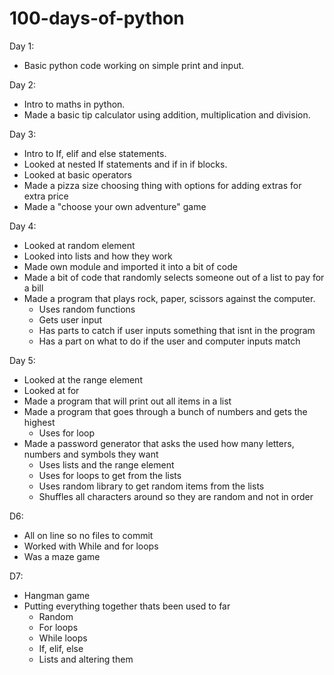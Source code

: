 # 100-days-of-python

Day 1: 
- Basic python code working on simple print and input. 

Day 2:
- Intro to maths in python. 
- Made a basic tip calculator using addition, multiplication and division.

Day 3:
- Intro to If, elif and else statements. 
- Looked at nested If statements and if in if blocks.
- Looked at basic operators
- Made a pizza size choosing thing with options for adding extras for extra price
- Made a "choose your own adventure" game

Day 4:
- Looked at random element
- Looked into lists and how they work
- Made own module and imported it into a bit of code
- Made a bit of code that randomly selects someone out of a list to pay for a bill
- Made a program that plays rock, paper, scissors against the computer.
    - Uses random functions
    - Gets user input
    - Has parts to catch if user inputs something that isnt in the program
    - Has a part on what to do if the user and computer inputs match

Day 5:
- Looked at the range element
- Looked at for 
- Made a program that will print out all items in a list
- Made a program that goes through a bunch of numbers and gets the highest
    - Uses for loop
- Made a password generator that asks the used how many letters, numbers and symbols they want
    - Uses lists and the range element
    - Uses for loops to get from the lists
    - Uses random library to get random items from the lists
    - Shuffles all characters around so they are random and not in order

D6:
- All on line so no files to commit
- Worked with While and for loops
- Was a maze game

D7:
- Hangman game
- Putting everything together thats been used to far
    - Random
    - For loops
    - While loops
    - If, elif, else
    - Lists and altering them